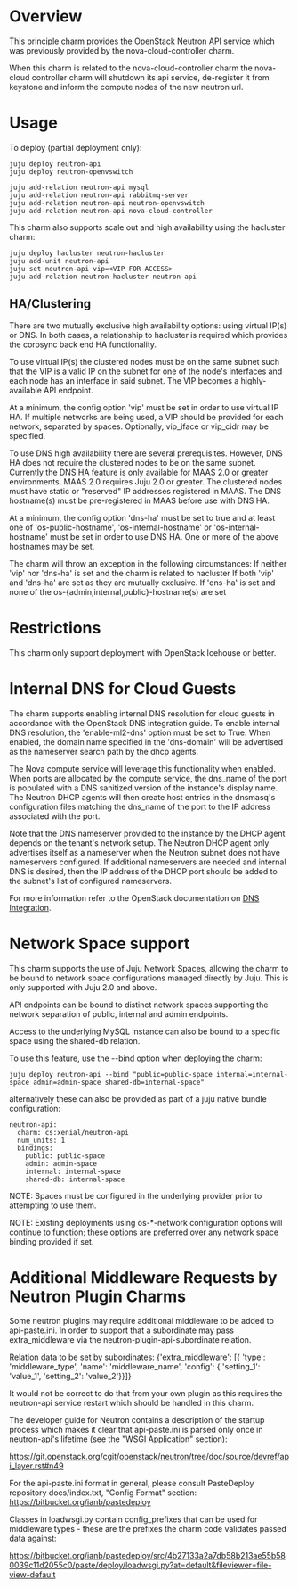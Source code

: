 # Overview 

This principle charm provides the OpenStack Neutron API service which
was previously provided by the nova-cloud-controller charm.

When this charm is related to the nova-cloud-controller charm the
nova-cloud controller charm will shutdown its api service, de-register
it from keystone and inform the compute nodes of the new neutron url.

# Usage

To deploy (partial deployment only):

    juju deploy neutron-api
    juju deploy neutron-openvswitch

    juju add-relation neutron-api mysql
    juju add-relation neutron-api rabbitmq-server
    juju add-relation neutron-api neutron-openvswitch
    juju add-relation neutron-api nova-cloud-controller

This charm also supports scale out and high availability using the
hacluster charm:

    juju deploy hacluster neutron-hacluster
    juju add-unit neutron-api
    juju set neutron-api vip=<VIP FOR ACCESS>
    juju add-relation neutron-hacluster neutron-api

## HA/Clustering

There are two mutually exclusive high availability options: using
virtual IP(s) or DNS. In both cases, a relationship to hacluster is
required which provides the corosync back end HA functionality.

To use virtual IP(s) the clustered nodes must be on the same subnet
such that the VIP is a valid IP on the subnet for one of the node's
interfaces and each node has an interface in said subnet. The VIP
becomes a highly-available API endpoint.

At a minimum, the config option 'vip' must be set in order to use
virtual IP HA. If multiple networks are being used, a VIP should be
provided for each network, separated by spaces. Optionally, vip_iface
or vip_cidr may be specified.

To use DNS high availability there are several prerequisites. However,
DNS HA does not require the clustered nodes to be on the same subnet.
Currently the DNS HA feature is only available for MAAS 2.0 or greater
environments. MAAS 2.0 requires Juju 2.0 or greater. The clustered
nodes must have static or "reserved" IP addresses registered in MAAS.
The DNS hostname(s) must be pre-registered in MAAS before use with DNS
HA.

At a minimum, the config option 'dns-ha' must be set to true and at
least one of 'os-public-hostname', 'os-internal-hostname' or
'os-internal-hostname' must be set in order to use DNS HA. One or more
of the above hostnames may be set.

The charm will throw an exception in the following circumstances:
If neither 'vip' nor 'dns-ha' is set and the charm is related to
hacluster If both 'vip' and 'dns-ha' are set as they are mutually
exclusive. If 'dns-ha' is set and none of the 
os-{admin,internal,public}-hostname(s) are set

# Restrictions

This charm only support deployment with OpenStack Icehouse or better.

# Internal DNS for Cloud Guests

The charm supports enabling internal DNS resolution for cloud guests in
accordance with the OpenStack DNS integration guide. To enable internal
DNS resolution, the 'enable-ml2-dns' option must be set to True. When
enabled, the domain name specified in the 'dns-domain' will be advertised
as the nameserver search path by the dhcp agents.

The Nova compute service will leverage this functionality when enabled.
When ports are allocated by the compute service, the dns_name of the port
is populated with a DNS sanitized version of the instance's display name.
The Neutron DHCP agents will then create host entries in the dnsmasq's
configuration files matching the dns_name of the port to the IP address
associated with the port.

Note that the DNS nameserver provided to the instance by the DHCP agent
depends on the tenant's network setup. The Neutron DHCP agent only advertises
itself as a nameserver when the Neutron subnet does not have nameservers
configured. If additional nameservers are needed and internal DNS is desired,
then the IP address of the DHCP port should be added to the subnet's
list of configured nameservers.

For more information refer to the OpenStack documentation on
[DNS Integration](https://docs.openstack.org/ocata/networking-guide/config-dns-int.html).

# Network Space support

This charm supports the use of Juju Network Spaces, allowing the charm
to be bound to network space configurations managed directly by Juju.
This is only supported with Juju 2.0 and above.

API endpoints can be bound to distinct network spaces supporting the
network separation of public, internal and admin endpoints.

Access to the underlying MySQL instance can also be bound to a specific
space using the shared-db relation.

To use this feature, use the --bind option when deploying the charm:

    juju deploy neutron-api --bind "public=public-space internal=internal-space admin=admin-space shared-db=internal-space"

alternatively these can also be provided as part of a juju native
bundle configuration:

    neutron-api:
      charm: cs:xenial/neutron-api
      num_units: 1
      bindings:
        public: public-space
        admin: admin-space
        internal: internal-space
        shared-db: internal-space

NOTE: Spaces must be configured in the underlying provider prior to 
attempting to use them.

NOTE: Existing deployments using os-*-network configuration options
will continue to function; these options are preferred over any network
space binding provided if set.

# Additional Middleware Requests by Neutron Plugin Charms

Some neutron plugins may require additional middleware to be added
to api-paste.ini. In order to support that a subordinate may pass
extra_middleware via the neutron-plugin-api-subordinate relation.

Relation data to be set by subordinates:
    {'extra_middleware': [{
            'type': 'middleware_type',
            'name': 'middleware_name',
            'config': {
                'setting_1': 'value_1',
                'setting_2': 'value_2'}}]}

It would not be correct to do that from your own plugin as this
requires the neutron-api service restart which should be handled in
this charm.

The developer guide for Neutron contains a description of the startup
process which makes it clear that api-paste.ini is parsed only once
in neutron-api's lifetime (see the "WSGI Application" section):

https://git.openstack.org/cgit/openstack/neutron/tree/doc/source/devref/api_layer.rst#n49

For the api-paste.ini format in general, please consult PasteDeploy
repository docs/index.txt, "Config Format" section:
https://bitbucket.org/ianb/pastedeploy

Classes in loadwsgi.py contain config_prefixes that can be used for
middleware types - these are the prefixes the charm code validates 
passed data against:

https://bitbucket.org/ianb/pastedeploy/src/4b27133a2a7db58b213ae55b580039c11d2055c0/paste/deploy/loadwsgi.py?at=default&fileviewer=file-view-default
